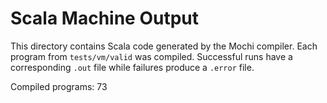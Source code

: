 # Scala Machine Output

This directory contains Scala code generated by the Mochi compiler. Each program from `tests/vm/valid` was compiled. Successful runs have a corresponding `.out` file while failures produce a `.error` file.

Compiled programs: 73

